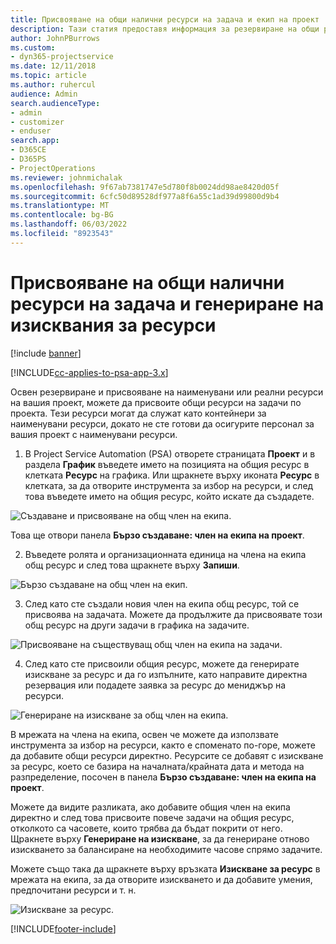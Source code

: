 ```yaml
---
title: Присвояване на общи налични ресурси на задача и екип на проект
description: Тази статия предоставя информация за резервиране на общи ресурси за задачи и екипи на проекти.
author: JohnPBurrows
ms.custom:
- dyn365-projectservice
ms.date: 12/11/2018
ms.topic: article
ms.author: ruhercul
audience: Admin
search.audienceType:
- admin
- customizer
- enduser
search.app:
- D365CE
- D365PS
- ProjectOperations
ms.reviewer: johnmichalak
ms.openlocfilehash: 9f67ab7381747e5d780f8b0024dd98ae8420d05f
ms.sourcegitcommit: 6cfc50d89528df977a8f6a55c1ad39d99800d9b4
ms.translationtype: MT
ms.contentlocale: bg-BG
ms.lasthandoff: 06/03/2022
ms.locfileid: "8923543"
---
```

# <a name="assign-generic-bookable-resources-to-a-task-and-generate-resource-requirements"></a>Присвояване на общи налични ресурси на задача и генериране на изисквания за ресурси 

[!include [banner](../includes/psa-now-project-operations.md)]

[!INCLUDE[cc-applies-to-psa-app-3.x](../includes/cc-applies-to-psa-app-3x.md)]

Освен резервиране и присвояване на наименувани или реални ресурси на вашия проект, можете да присвоите общи ресурси на задачи по проекта. Тези ресурси могат да служат като контейнери за наименувани ресурси, докато не сте готови да осигурите персонал за вашия проект с наименувани ресурси. 

1. В Project Service Automation (PSA) отворете страницата **Проект** и в раздела **График** въведете името на позицията на общия ресурс в клетката **Ресурс** на графика. Или щракнете върху иконата **Ресурс** в клетката, за да отворите инструмента за избор на ресурси, и след това въведете името на общия ресурс, който искате да създадете.

![Създаване и присвояване на общ член на екипа.](media/RM-how-to-9.png)

Това ще отвори панела **Бързо създаване: член на екипа на проект**. 

2. Въведете ролята и организационната единица на члена на екипа общ ресурс и след това щракнете върху **Запиши**.

![Бързо създаване на общ член на екип.](media/RM-how-to-10.png)

3. След като сте създали новия член на екипа общ ресурс, той се присвоява на задачата. Можете да продължите да присвоявате този общ ресурс на други задачи в графика на задачите.

![Присвояване на съществуващ общ член на екипа на задачи.](media/RM-how-to-11.png)

4. След като сте присвоили общия ресурс, можете да генерирате изискване за ресурс и да го изпълните, като направите директна резервация или подадете заявка за ресурс до мениджър на ресурси.

![Генериране на изискване за общ член на екипа.](media/RM-how-to-12.png)

В мрежата на члена на екипа, освен че можете да използвате инструмента за избор на ресурси, както е споменато по-горе, можете да добавите общи ресурси директно. Ресурсите се добавят с изискване за ресурс, което се базира на началната/крайната дата и метода на разпределение, посочен в панела **Бързо създаване: член на екипа на проект**.

Можете да видите разликата, ако добавите общия член на екипа директно и след това присвоите повече задачи на общия ресурс, отколкото са часовете, които трябва да бъдат покрити от него. Щракнете върху **Генериране на изискване**, за да генериране отново изискването за балансиране на необходимите часове спрямо задачите.

Можете също така да щракнете върху връзката **Изискване за ресурс** в мрежата на екипа, за да отворите изискването и да добавите умения, предпочитани ресурси и т. н.

![Изискване за ресурс.](media/RM-how-to-13.png)



[!INCLUDE[footer-include](../includes/footer-banner.md)]
